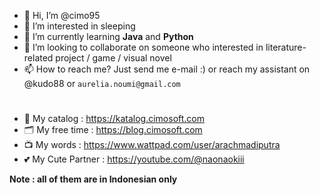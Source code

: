 - 👋 Hi, I’m @cimo95
- 👀 I’m interested in sleeping
- 🌱 I’m currently learning **Java** and **Python**
- 💞️ I’m looking to collaborate on someone who interested in literature-related project / game / visual novel 
- 📫 How to reach me? Just send me e-mail :) or reach my assistant on @kudo88 or ` aurelia.noumi@gmail.com `

#

- 📔 My catalog : https://katalog.cimosoft.com
- 🗂️ My free time : https://blog.cimosoft.com
- 📺 My words : https://www.wattpad.com/user/arachmadiputra 
- 💕 My Cute Partner : https://youtube.com/@naonaokiii

**Note : all of them are in Indonesian only**

<!---
cimo95/cimo95 is a ✨ special ✨ repository because its `README.md` (this file) appears on your GitHub profile.
You can click the Preview link to take a look at your changes.
--->
